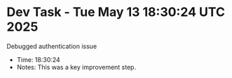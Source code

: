 # Dev Task - Tue May 13 18:30:24 UTC 2025
Debugged authentication issue
- Time: 18:30:24
- Notes: This was a key improvement step.
